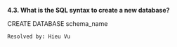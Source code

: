 **4.3. What is the SQL syntax to create a new database?**

CREATE DATABASE schema_name

`Resolved by: Hieu Vu`
